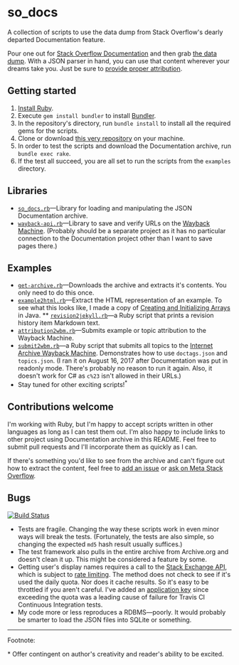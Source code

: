 # so_docs
A collection of scripts to use the data dump from Stack Overflow's dearly departed Documentation feature.

Pour one out for [Stack Overflow Documentation](https://meta.stackoverflow.com/questions/354217/sunsetting-documentation) and then grab [the data dump](https://archive.org/details/documentation-dump.7z). With a JSON parser in hand, you can use that content wherever your dreams take you. Just be sure to [provide proper attribution](https://meta.stackoverflow.com/questions/355115/documentation-is-read-only-what-s-next).

## Getting started

1. [Install Ruby](https://www.ruby-lang.org/en/documentation/installation/).
2. Execute `gem install bundler` to install [Bundler](https://bundler.io/).
4. In the repository's directory, run `bundle install` to install all
   the required gems for the scripts.
3. Clone or download
   [this very repository](https://github.com/jericson/so_docs) on your
   machine.
5. In order to test the scripts and download the Documentation
   archive, run `bundle exec rake`.
6. If the test all succeed, you are all set to run the scripts from the `examples` directory.

## Libraries

*  [`so_docs.rb`](https://github.com/jericson/so_docs/blob/master/lib/so_docs.rb)&mdash;Library for loading and manipulating the JSON Documentation archive.
*  [`wayback-api.rb`](https://github.com/jericson/so_docs/blob/master/lib/wayback-api.rb)&mdash;Library to save and verify URLs on the [Wayback Machine](https://web.archive.org/). (Probably should be a separate project as it has no particular connection to the Documentation project other than I want to save pages there.)

## Examples

* [`get-archive.rb`](https://github.com/jericson/so_docs/blob/master/examples/get-archive.rb)&mdash;Downloads the archive and extracts it's contents. You only need to do this once.
* [`example2html.rb`](https://github.com/jericson/so_docs/blob/master/examples/example2html.rb)&mdash;Extract the HTML representation of an example. To see what this looks like, I made a copy of [Creating and Initializing Arrays](https://web.archive.org/web/20170912061936/http://jericson.github.io/docs/java/creating-java-arrays.html) in Java.
** [`revision2jekyll.rb`](https://github.com/jericson/so_docs/blob/master/examples/revision2jekyll.rb)&mdash;a Ruby script that prints a revision history item Markdown text.
* [`attribution2wbm.rb`](https://github.com/jericson/so_docs/blob/master/examples/attribution2wbm.rb)&mdash;Submits example or topic attribution to the Wayback Machine.
* [`submit2wbm.rb`](https://github.com/jericson/so_docs/blob/master/examples/submit2wbm.rb)&mdash;a Ruby script that submits all topics to the [Internet Archive Wayback Machine](https://web.archive.org/). Demonstrates how to use `doctags.json` and `topics.json`. (I ran it on August 16, 2017 after Documentation was put in readonly mode. There's probably no reason to run it again. Also, it doesn't work for C# as `c%23` isn't allowed in their URLs.)
* Stay tuned for other exciting scripts!<sup>*</sup>

## Contributions welcome

I'm working with Ruby, but I'm happy to accept scripts written in other languages as long as I can test them out. I'm also happy to include links to other project using Documentation archive in this README. Feel free to submit pull requests and I'll incorporate them as quickly as I can.

If there's something you'd like to see from the archive and can't figure out how to extract the content, feel free to [add an issue](https://github.com/jericson/so_docs/issues) or [ask on Meta Stack Overflow](https://meta.stackoverflow.com/questions/ask?tags=documentation,discussion,archive).

## Bugs

[![Build Status](https://travis-ci.org/jericson/so_docs.svg?branch=master)](https://travis-ci.org/jericson/so_docs)

* Tests are fragile. Changing the way these scripts work in even minor ways will break the tests. (Fortunately, the tests are also simple, so changing the expected `md5` hash result usually suffices.)
* The test framework also pulls in the entire archive from Archive.org and doesn't clean it up. This might be considered a feature by some.
* Getting user's display names requires a call to the [Stack Exchange API](http://api.stackexchange.com/docs/users-by-ids), which is subject to [rate limiting](http://api.stackexchange.com/docs/throttle). The method does not check to see if it's used the daily quota. Nor does it cache results. So it's easy to be throttled if you aren't careful. I've added an [application key](https://api.stackexchange.com/docs/authentication) since exceeding the quota was a leading cause of failure for Travis CI Continuous Integration tests.
* My code more or less reproduces a RDBMS&mdash;poorly. It would probably be smarter to load the JSON files into SQLite or something.

---
Footnote:

\* Offer contingent on author's creativity and reader's ability to be excited.
